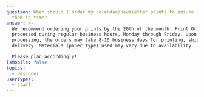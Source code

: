 ```yaml
---
question: When should I order my calendar/newsletter prints to ensure I have
  them in time?
answer: >-
  We recommend ordering your prints by the 20th of the month. Print Orders are
  processed during regular business hours, Monday through Friday. Upon
  processing, the orders may take 8-10 business days for printing, shipment, and
  delivery. Materials (paper type) used may vary due to availability.

  Please plan accordingly!
isMobile: false
topics:
  - designer
userTypes:
  - staff
---
```

